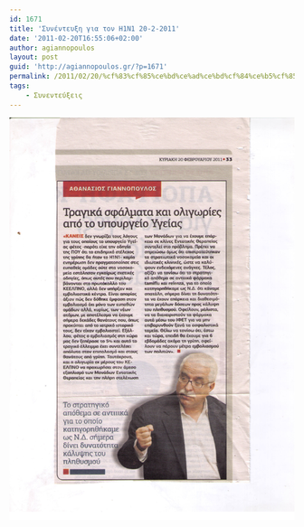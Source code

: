 ```yaml
---
id: 1671
title: 'Συνέντευξη για τον Η1Ν1 20-2-2011'
date: '2011-02-20T16:55:06+02:00'
author: agiannopoulos
layout: post
guid: 'http://agiannopoulos.gr/?p=1671'
permalink: /2011/02/20/%cf%83%cf%85%ce%bd%ce%ad%ce%bd%cf%84%ce%b5%cf%85%ce%be%ce%b7-%ce%b3%ce%b9%ce%b1-%cf%84%ce%bf%ce%bd-%ce%b71%ce%bd1-20-2-2011/
tags:
    - Συνεντεύξεις
---
```


[![](/wp-content/uploads/2012/04/20-2-2011-h1n1.jpg?w=212 "20-2-2011 H1N1")](/wp-content/uploads/2012/04/20-2-2011-h1n1.jpg)